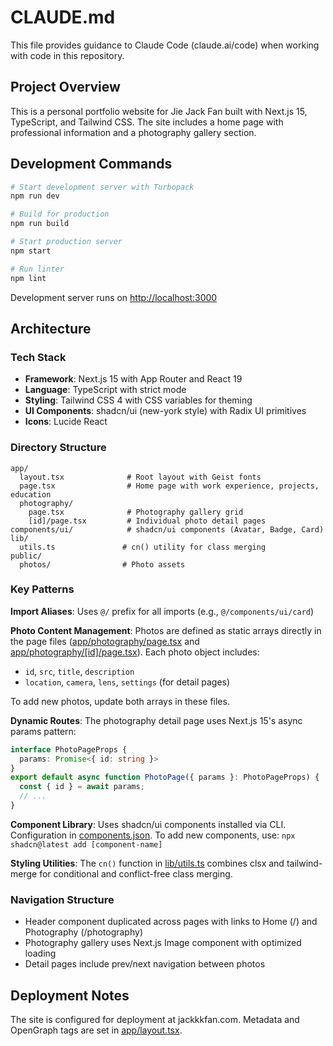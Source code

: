 # CLAUDE.md

This file provides guidance to Claude Code (claude.ai/code) when working with code in this repository.

## Project Overview

This is a personal portfolio website for Jie Jack Fan built with Next.js 15, TypeScript, and Tailwind CSS. The site includes a home page with professional information and a photography gallery section.

## Development Commands

```bash
# Start development server with Turbopack
npm run dev

# Build for production
npm run build

# Start production server
npm start

# Run linter
npm lint
```

Development server runs on [http://localhost:3000](http://localhost:3000)

## Architecture

### Tech Stack
- **Framework**: Next.js 15 with App Router and React 19
- **Language**: TypeScript with strict mode
- **Styling**: Tailwind CSS 4 with CSS variables for theming
- **UI Components**: shadcn/ui (new-york style) with Radix UI primitives
- **Icons**: Lucide React

### Directory Structure
```
app/
  layout.tsx              # Root layout with Geist fonts
  page.tsx                # Home page with work experience, projects, education
  photography/
    page.tsx              # Photography gallery grid
    [id]/page.tsx         # Individual photo detail pages
components/ui/            # shadcn/ui components (Avatar, Badge, Card)
lib/
  utils.ts               # cn() utility for class merging
public/
  photos/                # Photo assets
```

### Key Patterns

**Import Aliases**: Uses `@/` prefix for all imports (e.g., `@/components/ui/card`)

**Photo Content Management**: Photos are defined as static arrays directly in the page files ([app/photography/page.tsx](app/photography/page.tsx) and [app/photography/[id]/page.tsx](app/photography/[id]/page.tsx)). Each photo object includes:
- `id`, `src`, `title`, `description`
- `location`, `camera`, `lens`, `settings` (for detail pages)

To add new photos, update both arrays in these files.

**Dynamic Routes**: The photography detail page uses Next.js 15's async params pattern:
```typescript
interface PhotoPageProps {
  params: Promise<{ id: string }>
}
export default async function PhotoPage({ params }: PhotoPageProps) {
  const { id } = await params;
  // ...
}
```

**Component Library**: Uses shadcn/ui components installed via CLI. Configuration in [components.json](components.json). To add new components, use: `npx shadcn@latest add [component-name]`

**Styling Utilities**: The `cn()` function in [lib/utils.ts](lib/utils.ts) combines clsx and tailwind-merge for conditional and conflict-free class merging.

### Navigation Structure
- Header component duplicated across pages with links to Home (/) and Photography (/photography)
- Photography gallery uses Next.js Image component with optimized loading
- Detail pages include prev/next navigation between photos

## Deployment Notes

The site is configured for deployment at jackkkfan.com. Metadata and OpenGraph tags are set in [app/layout.tsx](app/layout.tsx).
